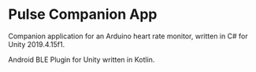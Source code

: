 # Pulse Companion App
 Companion application for an Arduino heart rate monitor, written in C# for Unity 2019.4.15f1.
 
 Android BLE Plugin for Unity written in Kotlin.
 
